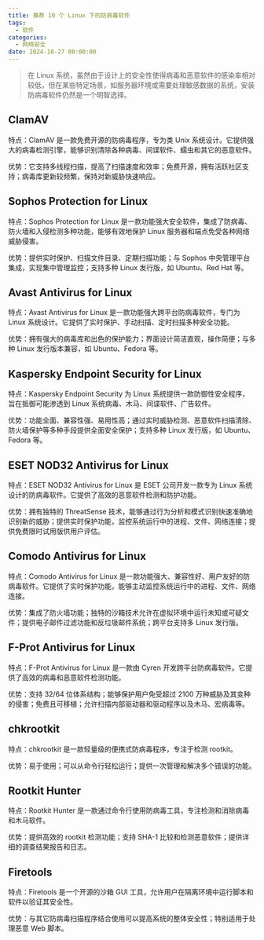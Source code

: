 ```yaml
---
title: 推荐 10 个 Linux 下的防病毒软件
tags:
  - 软件
categories:
  - 网络安全
date: 2024-10-27 00:00:00
---
```


> 在 Linux 系统，虽然由于设计上的安全性使得病毒和恶意软件的感染率相对较低，但在某些特定场景，如服务器环境或需要处理敏感数据的系统，安装防病毒软件仍然是一个明智选择。

<!-- more -->

## ClamAV

特点：ClamAV 是一款免费开源的防病毒程序，专为类 Unix 系统设计。它提供强大的病毒检测引擎，能够识别清除各种病毒、间谍软件、蠕虫和其它的恶意软件。

优势：它支持多线程扫描，提高了扫描速度和效率；免费开源，拥有活跃社区支持；病毒库更新较频繁，保持对新威胁快速响应。

## Sophos Protection for Linux

特点：Sophos Protection for Linux 是一款功能强大安全软件，集成了防病毒、防火墙和入侵检测多种功能，能够有效地保护 Linux 服务器和端点免受各种网络威胁侵害。

优势：提供实时保护、扫描文件目录、定期扫描功能；与 Sophos 中央管理平台集成，实现集中管理监控；支持多种 Linux 发行版，如 Ubuntu、Red Hat 等。

## Avast Antivirus for Linux

特点：Avast Antivirus for Linux 是一款功能强大跨平台防病毒软件，专门为 Linux 系统设计。它提供了实时保护、手动扫描、定时扫描多种安全功能。

优势：拥有强大的病毒库和出色的保护能力；界面设计简洁直观，操作简便；与多种 Linux 发行版本兼容，如 Ubuntu、Fedora 等。

## Kaspersky Endpoint Security for Linux

特点：Kaspersky Endpoint Security 为 Linux 系统提供一款防御性安全程序，旨在抵御可能渗透到 Linux 系统病毒、木马、间谍软件、广告软件。

优势：功能全面、兼容性强、易用性高；通过实时威胁检测、恶意软件扫描清除、防火墙保护等多种手段提供全面安全保护；支持多种 Linux 发行版，如 Ubuntu、Fedora 等。

## ESET NOD32 Antivirus for Linux

特点：ESET NOD32 Antivirus for Linux 是 ESET 公司开发一款专为 Linux 系统设计的防病毒软件。它提供了高效的恶意软件检测和防护功能。

优势：拥有独特的 ThreatSense 技术，能够通过行为分析和模式识别快速准确地识别新的威胁；提供实时保护功能，监控系统运行中的进程、文件、网络连接；提供免费限时试用版供用户评估。

## Comodo Antivirus for Linux

特点：Comodo Antivirus for Linux 是一款功能强大、兼容性好、用户友好的防病毒软件。它提供了实时保护功能，能够主动监控系统运行中的进程、文件、网络连接。

优势：集成了防火墙功能；独特的沙箱技术允许在虚拟环境中运行未知或可疑文件；提供电子邮件过滤功能和反垃圾邮件系统；跨平台支持多 Linux 发行版。

## F-Prot Antivirus for Linux

特点：F-Prot Antivirus for Linux 是一款由 Cyren 开发跨平台防病毒软件。它提供了高效的病毒和恶意软件检测功能。

优势：支持 32/64 位体系结构；能够保护用户免受超过 2100 万种威胁及其变种的侵害；免费且可移植；允许扫描内部驱动器和驱动程序以及木马、宏病毒等。

## chkrootkit

特点：chkrootkit 是一款轻量级的便携式防病毒程序，专注于检测 rootkit。

优势：易于使用；可以从命令行轻松运行；提供一次管理和解决多个错误的功能。

## Rootkit Hunter

特点：Rootkit Hunter 是一款通过命令行使用防病毒工具，专注检测和消除病毒和木马软件。

优势：提供高效的 rootkit 检测功能；支持 SHA-1 比较和检测恶意软件；提供详细的调查结果报告和日志。

## Firetools

特点：Firetools 是一个开源的沙箱 GUI 工具，允许用户在隔离环境中运行脚本和软件以验证其安全性。

优势：与其它防病毒扫描程序结合使用可以提高系统的整体安全性；特别适用于处理恶意 Web 脚本。